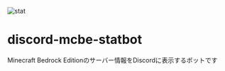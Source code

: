 ![stat](https://img.shields.io/github/downloads/CyberRex0/discord-mcbe-statbot/total)
# discord-mcbe-statbot
Minecraft Bedrock Editionのサーバー情報をDiscordに表示するボットです
